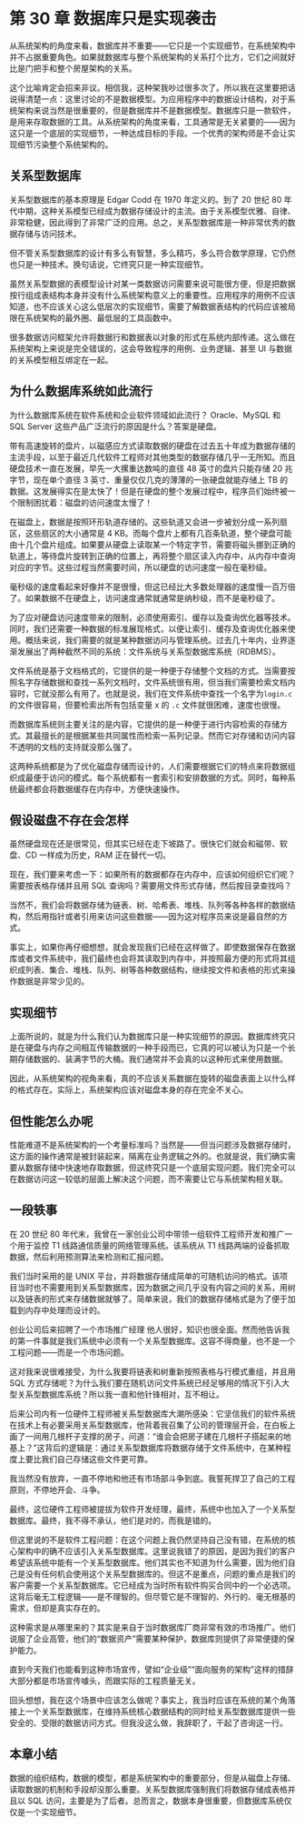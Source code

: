 # 第 30 章 数据库只是实现袭击

从系统架构的角度来看，数据库并不重要——它只是一个实现细节，在系统架构中并不占据重要角色。如果就数据库与整个系统架构的关系打个比方，它们之间就好比是门把手和整个房屋架构的关系。

这个比喻肯定会招来非议。相信我，这种架我吵过很多次了。所以我在这里要把话说得清楚一点：这里讨论的不是数据模型。为应用程序中的数据设计结构，对于系统架构来说当然是很重要的，但是数据库并不是数据模型。数据库只是一款软件，是用来存取数据的工具。从系统架构的角度来看，工具通常是无关紧要的——因为这只是一个底层的实现细节，一种达成目标的手段。一个优秀的架构师是不会让实现细节污染整个系统架构的。

## 关系型数据库

关系型数据库的基本原理是 Edgar Codd 在 1970 年定义的。到了 20 世纪 80 年代中期，这种关系模型已经成为数据存储设计的主流。由于关系模型优雅、自律、非常稳健，因此得到了非常广泛的应用。总之，关系型数据库是一种非常优秀的数据存储与访问技术。

但不管关系型数据库的设计有多么有智慧，多么精巧，多么符合数学原理，它仍然也只是一种技术。换句话说，它终究只是一种实现细节。

虽然关系型数据的表模型设计对某一类数据访问需要来说可能很方便，但是把数据按行组成表结构本身并没有什么系统架构意义上的重要性。应用程序的用例不应该知道，也不应该关心这么低层次的实现细节，需要了解数据表结构的代码应该被局限在系统架构的最外圈、最低层的工具函数中。

很多数据访问框架允许将数据行和数据表以对象的形式在系统内部传递。这么做在系统架构上来说是完全错误的，这会导致程序的用例、业务逻辑、甚至 UI 与数据的关系模型相互绑定在一起。

## 为什么数据库系统如此流行

为什么数据库系统在软件系统和企业软件领域如此流行？ Oracle、MySQL 和 SQL Server 这些产品广泛流行的原因是什么？答案是硬盘。

带有高速旋转的盘片，以磁感应方式读取数据的硬盘在过去五十年成为数据存储的主流手段，以至于最近几代软件工程师对其他类型的数据存储几乎一无所知。而且硬盘技术一直在发展，早先一大摞重达数吨的直径 48 英寸的盘片只能存储 20 兆字节，现在单个直径 3 英寸、重量仅仅几克的薄薄的一张硬盘就能存储上 TB 的数据。这发展得实在是太快了！但是在硬盘的整个发展过程中，程序员们始终被一个限制困扰着：磁盘的访问速度太慢了！

在磁盘上，数据是按照环形轨道存储的。这些轨道又会进一步被划分成一系列扇区，这些扇区的大小通常是 4 KB。而每个盘片上都有几百条轨道，整个硬盘可能由十几个盘片组成。如果要从硬盘上读取某一个特定字节，需要将磁头挪到正确的轨道上，等待盘片旋转到正确的位置上，再将整个扇区读入内存中，从内存中查询对应的字节。这些过程当然需要时间，所以硬盘的访问速度一般在毫秒级。

毫秒级的速度看起来好像并不是很慢，但这已经比大多数处理器的速度慢一百万倍了。如果数据不在硬盘上，访问速度通常就通常是纳秒级，而不是毫秒级了。

为了应对硬盘访问速度带来的限制，必须使用索引、缓存以及查询优化器等技术。同时，我们还需要一种数据的标准展现格式，以便让索引、缓存及查询优化器来使用。概括来说，我们需要的就是某种数据访问与管理系统。过去几十年内，业界逐渐发展出了两种截然不同的系统：文件系统与关系型数据库系统（RDBMS）。

文件系统是基于文档格式的，它提供的是一种便于存储整个文档的方式。当需要按照名字存储数据和查找一系列文档时，文件系统很有用，但当我们需要检索文档内容时，它就没那么有用了。也就是说，我们在文件系统中查找一个名字为`login.c` 的文件很容易，但要检索出所有包括变量 x 的 `.c` 文件就很困难，速度也很慢。

而数据库系统则主要关注的是内容，它提供的是一种便于进行内容检索的存储方式。其最擅长的是根据某些共同属性而检索一系列记录。然而它对存储和访问内容不透明的文档的支持就没那么强了。

这两种系统都是为了优化磁盘存储而设计的，人们需要根据它们的特点来将数据组织成最便于访问的模式。每个系统都有一套索引和安排数据的方式。同时，每种系统最终都会将数据缓存在内存中，方便快速操作。

## 假设磁盘不存在会怎样

虽然硬盘现在还是很常见，但其实已经在走下坡路了。很快它们就会和磁带、软盘、CD 一样成为历史，RAM 正在替代一切。

现在，我们要来考虑一下：如果所有的数据都存在内存中，应该如何组织它们呢？需要按表格存储并且用 SQL 查询吗？需要用文件形式存储，然后按目录查找吗？

当然不，我们会将数据存储为链表、树、哈希表、堆栈、队列等各种各样的数据结构，然后用指针或者引用来访问这些数据——因为这对程序员来说是最自然的方式。

事实上，如果你再仔细想想，就会发现我们已经在这样做了。即使数据保存在数据库或者文件系统中，我们最终也会将其读取到内存中，并按照最方便的形式将其组织成列表、集合、堆栈、队列、树等各种数据结构，继续按文件和表格的形式来操作数据是非常少见的。

## 实现细节

上面所说的，就是为什么我们认为数据库只是一种实现细节的原因。数据库终究只是在硬盘与内存之间相互传输数据的一种手段而已，它真的可以被认为只是一个长期存储数据的、装满字节的大桶。我们通常并不会真的以这种形式来使用数据。

因此，从系统架构的视角来看，真的不应该关系数据在旋转的磁盘表面上以什么样的格式存在。实际上，系统架构应该对磁盘本身的存在完全不关心。

## 但性能怎么办呢

性能难道不是系统架构的一个考量标准吗？当然是——但当问题涉及数据存储时，这方面的操作通常是被封装起来，隔离在业务逻辑之外的。也就是说，我们确实需要从数据存储中快速地存取数据，但这终究只是一个底层实现问题。我们完全可以在数据访问这一较低的层面上解决这个问题，而不需要让它与系统架构相关联。

## 一段轶事

在 20 世纪 80 年代末，我曾在一家创业公司中带领一组软件工程师开发和推广一个用于监控 T1 线路通信质量的网络管理系统。该系统从 T1 线路两端的设备抓取数据，然后利用预测算法来检测和汇报问题。

我们当时采用的是 UNIX 平台，并将数据存储成简单的可随机访问的格式。该项目当时也不需要用到关系型数据库，因为数据之间几乎没有内容之间的关系，用树以及链表的形式来存储数据就够了。简单来说，我们的数据存储格式是为了便于加载到内存中处理而设计的。

创业公司后来招聘了一个市场推广经理 他人很好，知识也很全面。然而他告诉我的第一件事就是我们系统中必须有一个关系型数据库。这容不得商量，也不是一个工程问题——而是一个市场问题。

这对我来说很难接受，为什么我要将链表和树重新按照表格与行模式重组，并且用 SQL 方式存储呢？为什么我们要在随机访问文件系统已经足够用的情况下引入大型关系型数据库系统？所以我一直和他针锋相对，互不相让。

后来公司内有一位硬件工程师被关系型数据库大潮所感染：它坚信我们的软件系统在技术上有必要采用关系型数据库，他背着我召集了公司的管理层开会，在白板上画了一间用几根杆子支撑的房子，问道：“谁会会把房子建在几根杆子搭起来的地基上？”这背后的逻辑是：通过关系型数据库将数据存储于文件系统中，在某种程度上要比我们自己存储这些文件更可靠。

我当然没有放弃，一直不停地和他还有市场部斗争到底。我誓死捍卫了自己的工程原则，不停地开会、斗争。

最终，这位硬件工程师被提拔为软件开发经理，最终，系统中也加入了一个关系型数据库。最终，我不得不承认，他们是对的，而我是错的。

但这里说的不是软件工程问题：在这个问题上我仍然坚持自己没有错，在系统的核心架构中的确不应该引入关系型数据库。这里说我错了的原因，是因为我们的客户希望该系统中能有一个关系型数据库。他们其实也不知道为什么需要，因为他们自己是没有任何机会使用这个关系型数据库的。但这不是重点，问题的重点是我们的客户需要一个关系型数据库。它已经成为当时所有软件购买合同中的一个必选项。这背后毫无工程逻辑——是不理智的。但尽管它是不理智的、外行的、毫无根基的需求，但却是真实存在的。

这种需求是从哪里来的？其实是来自于当时数据库厂商非常有效的市场推广。他们说服了企业高管，他们的“数据资产”需要某种保护，数据库则提供了非常便捷的保护能力。

直到今天我们也能看到这种市场宣传，譬如“企业级”“面向服务的架构”这样的措辞大部分都是市场宣传噱头，而跟实际的工程质量无关。

回头想想，我在这个场景中应该怎么做呢？事实上，我当时应该在系统的某个角落接上一个关系型数据库，在维持系统核心数据结构的同时给关系型数据库提供一些安全的、受限的数据访问方式。但我没这么做，我辞职了，干起了咨询这一行。

## 本章小结

数据的组织结构，数据的模型，都是系统架构中的重要部分，但是从磁盘上存储、读取数据的机制和手段却没那么重要。关系型数据库强制我们将数据存储成表格并且以 SQL 访问，主要是为了后者。总而言之，数据本身很重要，但数据库系统仅仅是一个实现细节。
